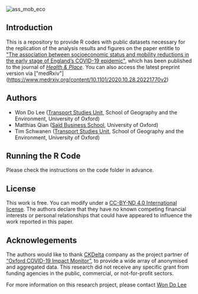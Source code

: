 ![ass_mob_eco](https://user-images.githubusercontent.com/61145109/99924646-752dd800-2d7e-11eb-8f00-a71b70349b29.png)

## Introduction
This is a repository to provide R codes with public datasets necessary for the replication of the analysis results and figures on the paper entitle to ["The association between socioeconomic status and mobility reductions in the early stage of England’s COVID-19 epidemic"](https://www.sciencedirect.com/science/article/pii/S1353829221000599#bib57), which has been published to the journal of [*Health & Place*](https://www.journals.elsevier.com/health-and-place). You can also access the latest preprint version via ["medRxiv"] (https://www.medrxiv.org/content/10.1101/2020.10.28.20221770v2)

## Authors
* Won Do Lee ([Transport Studies Unit](https://www.tsu.ox.ac.uk/people/wdlee.html), School of Geography and the Environment, University of Oxford)
* Matthias Qian ([Saïd Business School](https://www.sbs.ox.ac.uk/about-us/people/matthias-qian), University of Oxford)
* Tim Schwanen ([Transport Studies Unit](https://www.tsu.ox.ac.uk/people/tschwanen.html), School of Geography and the Environment, University of Oxford)

## Running the R Code
Please check the instructions on the code folder in advance.

## License
This work is free. You can modify under a [CC-BY-ND 4.0 International license](https://creativecommons.org/licenses/by-nd/4.0/). The authors declare that they have no known competing financial interests or personal relationships that could have appeared to influence the work reported in this paper.

## Acknowlegements
The authors would like to thank [CKDelta](https://www.ckdelta.ie) company as the project partner of [“Oxford COVID-19 Impact Monitor”](https://www.oxford-covid-19.com), to provide a wide array of anonymised and aggregated data. This research did not receive any specific grant from funding agencies in the public, commercial, or not-for-profit sectors.

For more information on this research project, please contact [Won Do Lee](mailto:wondo.lee@ouce.ox.ac.uk)
